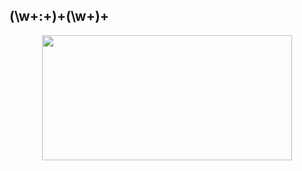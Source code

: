 ## (\w+:+)+(\w+)+

<p align='center'><img src="https://img.r08.us.kg/img/main/images/L11.17:10:55:07.png" style='width:400px;  height:200px;'><br><br>